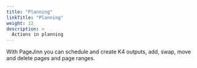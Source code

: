 ```yaml
---
title: "Planning"
linkTitle: "Planning"
weight: 12
description: >
  Actions in planning
---
```

With PageJinn you can schedule and create K4 outputs, add, swap, move and delete pages and page ranges.